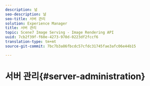 ```yaml
---
description: 널
seo-description: 널
seo-title: 서버 관리
solution: Experience Manager
title: 서버 관리
topic: Scene7 Image Serving - Image Rendering API
uuid: 7cb2f39f-f60e-4273-970d-0223df2fccf6
translation-type: tm+mt
source-git-commit: 7bc7b3a86fbcdc57cfdc31745fae3afc06e44b15

---
```



# 서버 관리{#server-administration}

